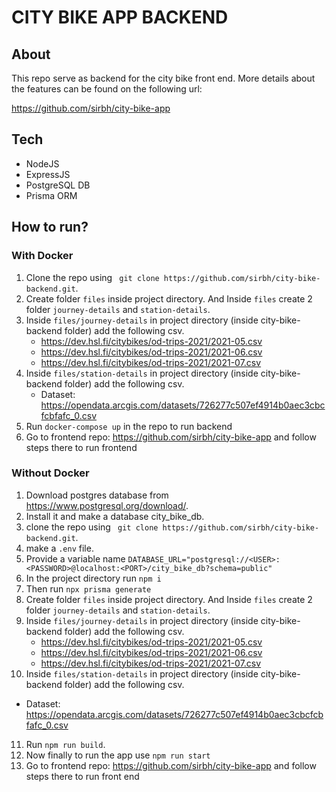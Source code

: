 # CITY BIKE APP BACKEND
## About

This repo serve as backend for the city bike front end. More details about the features can be found on the following url:

https://github.com/sirbh/city-bike-app





## Tech

- NodeJS
- ExpressJS
- PostgreSQL DB
- Prisma ORM

## How to run?


### With Docker


1. Clone the repo using ``` git clone https://github.com/sirbh/city-bike-backend.git```.
2. Create folder ```files``` inside project directory. And Inside ```files``` create 2 folder ```journey-details``` and  ```station-details```.
3. Inside ```files/journey-details``` in project directory (inside city-bike-backend folder) add the following csv.
   * <https://dev.hsl.fi/citybikes/od-trips-2021/2021-05.csv>
   * <https://dev.hsl.fi/citybikes/od-trips-2021/2021-06.csv>
   * <https://dev.hsl.fi/citybikes/od-trips-2021/2021-07.csv>
4. Inside ```files/station-details``` in project directory (inside city-bike-backend folder) add the following csv.
   * Dataset: <https://opendata.arcgis.com/datasets/726277c507ef4914b0aec3cbcfcbfafc_0.csv>
5. Run ```docker-compose up``` in the repo to run backend
6. Go to frontend repo: https://github.com/sirbh/city-bike-app and follow steps there to run frontend

### Without Docker

1. Download postgres database from https://www.postgresql.org/download/.
2. Install it and make a database city_bike_db.
3. clone the repo using ``` git clone https://github.com/sirbh/city-bike-backend.git```.
4. make a ```.env``` file.
5. Provide a variable name ```DATABASE_URL="postgresql://<USER>:<PASSWORD>@localhost:<PORT>/city_bike_db?schema=public"```
6. In the project directory run ```npm i```
7. Then run ```npx prisma generate```
8. Create folder ```files``` inside project directory. And Inside ```files``` create 2 folder ```journey-details``` and  ```station-details```.
9. Inside ```files/journey-details``` in project directory (inside city-bike-backend folder) add the following csv.
   * <https://dev.hsl.fi/citybikes/od-trips-2021/2021-05.csv>
   * <https://dev.hsl.fi/citybikes/od-trips-2021/2021-06.csv>
   * <https://dev.hsl.fi/citybikes/od-trips-2021/2021-07.csv>
10. Inside ```files/station-details``` in project directory (inside city-bike-backend folder) add the following csv.
   * Dataset: <https://opendata.arcgis.com/datasets/726277c507ef4914b0aec3cbcfcbfafc_0.csv>
11. Run ```npm run build```.
12. Now finally to run the app use ```npm run start```
13. Go to frontend repo: https://github.com/sirbh/city-bike-app and follow steps there to run front end

